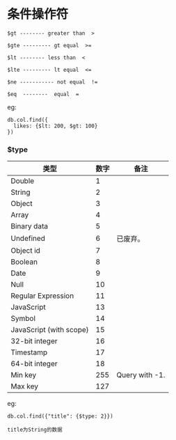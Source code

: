 
# 条件操作符

```
$gt -------- greater than  >

$gte --------- gt equal  >=

$lt -------- less than  <

$lte --------- lt equal  <=

$ne ----------- not equal  !=

$eq  --------  equal  =
```


eg:
```
db.col.find({
  likes: {$lt: 200, $gt: 100}
})
```

### $type

|类型 |	数字 |	备注 |
|--|--|--|
|Double |	1	 ||
|String |	2	| |
|Object |	3	| |
|Array|	4|	 |
|Binary data|	5	|| 
|Undefined	|6	|已废弃。|
|Object id	|7	 ||
|Boolean	|8|	 
|Date	|9	 ||
|Null	|10||	 
|Regular Expression|	11|	| 
|JavaScript	|13	 ||
|Symbol	| 14	 ||
|JavaScript (with scope)|	15|	| 
|32-bit integer|	16	 ||
|Timestamp	|17	| |
|64-bit integer	|18||	 
|Min key	|255|	Query with -1.|
|Max key	|127|	 |

eg:
```
db.col.find({"title": {$type: 2}})

title为String的数据
```






